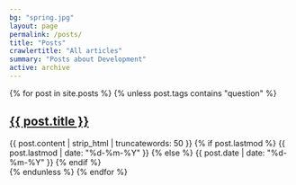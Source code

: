 ```yaml
---
bg: "spring.jpg"
layout: page
permalink: /posts/
title: "Posts"
crawlertitle: "All articles"
summary: "Posts about Development"
active: archive
---
```


{% for post in site.posts %}
  {% unless post.tags contains "question" %}
  <article class="index-page">
    <h2><a href="{{ post.url }}">{{ post.title }}</a></h2>
    {{ post.content | strip_html | truncatewords: 50 }}
    {% if post.lastmod %}
      <span class="date">{{ post.lastmod | date: "%d-%m-%Y"  }}</span>
    {% else %}
      <span class="date">{{ post.date | date: "%d-%m-%Y"  }}</span>
    {% endif %}
  </article>
  {% endunless %}
{% endfor %}
